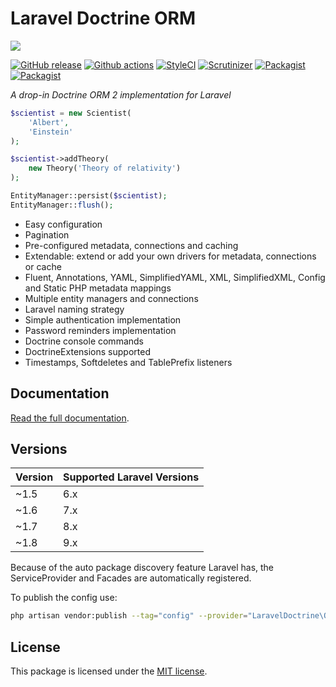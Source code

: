 # Laravel Doctrine ORM

<img src="https://cloud.githubusercontent.com/assets/7728097/12726966/cf009822-c91a-11e5-8f19-63ce1d77e8b2.jpg"/>

[![GitHub release](https://img.shields.io/github/release/laravel-doctrine/orm.svg?style=flat-square)](https://packagist.org/packages/laravel-doctrine/orm)
[![Github actions](https://github.com/laravel-doctrine/orm/workflows/CI/badge.svg?branch=1.8)](https://github.com/laravel-doctrine/orm/actions?query=workflow%3ACI+branch%3A1.7)
[![StyleCI](https://styleci.io/repos/39036008/shield)](https://styleci.io/repos/39036008)
[![Scrutinizer](https://img.shields.io/scrutinizer/g/laravel-doctrine/orm.svg?style=flat-square)](https://github.com/laravel-doctrine/orm)
[![Packagist](https://img.shields.io/packagist/dm/laravel-doctrine/orm.svg?style=flat-square)](https://packagist.org/packages/laravel-doctrine/orm)
[![Packagist](https://img.shields.io/packagist/dt/laravel-doctrine/orm.svg?style=flat-square)](https://packagist.org/packages/laravel-doctrine/orm)

*A drop-in Doctrine ORM 2 implementation for Laravel*

```php
$scientist = new Scientist(
    'Albert',
    'Einstein'
);

$scientist->addTheory(
    new Theory('Theory of relativity')
);

EntityManager::persist($scientist);
EntityManager::flush();
```

* Easy configuration
* Pagination
* Pre-configured metadata, connections and caching
* Extendable: extend or add your own drivers for metadata, connections or cache
* Fluent, Annotations, YAML, SimplifiedYAML, XML, SimplifiedXML, Config and Static PHP metadata mappings
* Multiple entity managers and connections
* Laravel naming strategy
* Simple authentication implementation
* Password reminders implementation
* Doctrine console commands
* DoctrineExtensions supported
* Timestamps, Softdeletes and TablePrefix listeners

## Documentation

[Read the full documentation](http://laraveldoctrine.org/docs/current/orm).

## Versions

Version | Supported Laravel Versions
:---------|:----------
~1.5 | 6.x
~1.6 | 7.x
~1.7 | 8.x
~1.8 | 9.x

Because of the auto package discovery feature Laravel has, the ServiceProvider and Facades are automatically registered.

To publish the config use:

```bash
php artisan vendor:publish --tag="config" --provider="LaravelDoctrine\ORM\DoctrineServiceProvider"
```

## License

This package is licensed under the [MIT license](https://github.com/laravel-doctrine/orm/blob/master/LICENSE).
